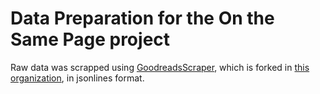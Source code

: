 # Data Preparation for the On the Same Page project

Raw data was scrapped using [GoodreadsScraper](https://github.com/havanagrawal/GoodreadsScraper), which is forked in [this organization](https://github.com/On-the-Same-Page/fork-GoodreadsScraper), in jsonlines format.

